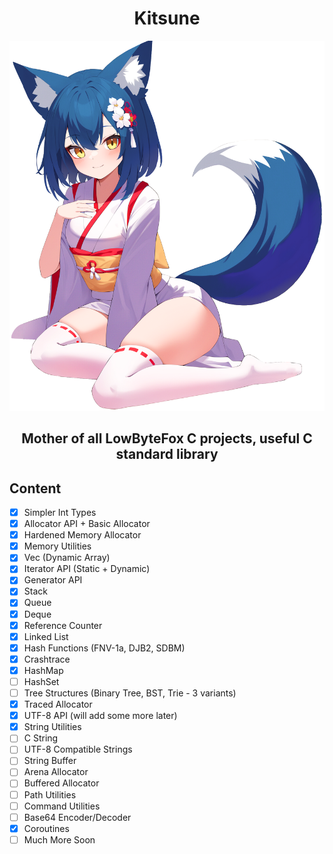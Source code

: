 <h1 align="center">Kitsune</h1>

<p align="center">
<img width="512" src="./character.png" />
</p>
<h3 align="center" style="font-size: 150%;">Mother of all LowByteFox C projects, useful C standard library</h3>

## Content
- [x] Simpler Int Types
- [x] Allocator API + Basic Allocator
- [x] Hardened Memory Allocator
- [x] Memory Utilities
- [x] Vec (Dynamic Array)
- [x] Iterator API (Static + Dynamic)
- [x] Generator API
- [x] Stack
- [x] Queue
- [x] Deque
- [x] Reference Counter
- [x] Linked List
- [x] Hash Functions (FNV-1a, DJB2, SDBM)
- [x] Crashtrace
- [x] HashMap
- [ ] HashSet
- [ ] Tree Structures (Binary Tree, BST, Trie - 3 variants)
- [x] Traced Allocator
- [x] UTF-8 API (will add some more later)
- [x] String Utilities
- [ ] C String
- [ ] UTF-8 Compatible Strings
- [ ] String Buffer
- [ ] Arena Allocator
- [ ] Buffered Allocator
- [ ] Path Utilities
- [ ] Command Utilities
- [ ] Base64 Encoder/Decoder
- [x] Coroutines
- [ ] Much More Soon

